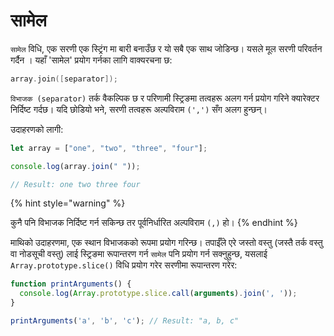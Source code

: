 # सामेल

`सामेल` विधि, एक सरणी एक स्ट्रिंग मा बारी बनाउँछ र यो सबै एक साथ जोडिन्छ। यसले मूल सरणी परिवर्तन गर्दैन । यहाँ 'सामेल' प्रयोग गर्नका लागि वाक्यरचना छ:

```c
array.join([separator]);
```

`विभाजक (separator)` तर्क वैकल्पिक छ र परिणामी स्ट्रिङमा तत्वहरू अलग गर्न प्रयोग गरिने क्यारेक्टर निर्दिष्ट गर्दछ। यदि छोडियो भने, सरणी तत्वहरू अल्पविराम `(',')` सँग अलग हुन्छन्।

उदाहरणको लागी:

```javascript
let array = ["one", "two", "three", "four"]; 

console.log(array.join(" ")); 

// Result: one two three four
```

{% hint style="warning" %}

कुनै पनि विभाजक निर्दिष्ट गर्न सकिन्छ तर पूर्वनिर्धारित अल्पविराम `(,)` हो।
{% endhint %}

माथिको उदाहरणमा, एक स्थान विभाजकको रूपमा प्रयोग गरिन्छ। तपाईँले एरे जस्तो वस्तु (जस्तै तर्क वस्तु वा नोडसूची वस्तु) लाई स्ट्रिङमा रूपान्तरण गर्न `सामेल` पनि प्रयोग गर्न सक्नुहुन्छ, यसलाई `Array.prototype.slice()` विधि प्रयोग गरेर सरणीमा रूपान्तरण गरेर:

```javascript
function printArguments() {
  console.log(Array.prototype.slice.call(arguments).join(', '));
}

printArguments('a', 'b', 'c'); // Result: "a, b, c"
```
